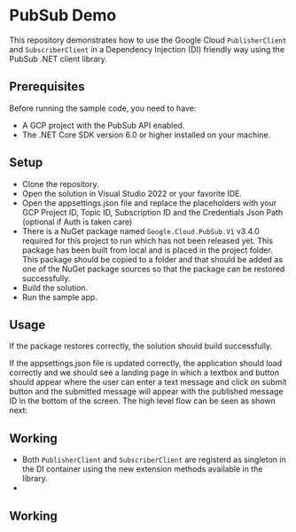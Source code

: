 # PubSub Demo
This repository demonstrates how to use the Google Cloud `PublisherClient` and `SubscriberClient` in a Dependency Injection (DI) friendly way using the PubSub .NET client library.

## Prerequisites
Before running the sample code, you need to have:
 - A GCP project with the PubSub API enabled.
 - The .NET Core SDK version 6.0 or higher installed on your machine.

## Setup

- Clone the repository.
- Open the solution in Visual Studio 2022 or your favorite IDE.
- Open the appsettings.json file and replace the placeholders with your GCP Project ID, Topic ID, Subscription ID and the Credentials Json Path (optional if Auth is taken care)
- There is a NuGet package named `Google.Cloud.PubSub.V1` v3.4.0 required for this project to run which has not been released yet. This package has been built from local and is placed in the project folder. This package should be copied to a folder and that should be added as one of the NuGet package sources so that the package can be restored successfully.
- Build the solution.
- Run the sample app.

## Usage
If the package restores correctly, the solution should build successfully.

If the appsettings.json file is updated correctly, the application should load correctly and we should see a landing page in which a textbox and button should appear where the user can enter a text message and click on submit button and the submitted message will appear with the published message ID in the bottom of the screen. The high level flow can be seen as shown next:


## Working
- Both `PublisherClient` and `SubscriberClient` are registerd as singleton in the DI container using the new extension methods available in the library.
- 



## Working 
